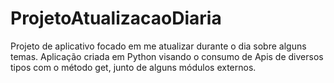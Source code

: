 # ProjetoAtualizacaoDiaria
Projeto de aplicativo focado em me atualizar durante o dia sobre alguns temas.
Aplicação criada em Python visando o consumo de Apis de diversos tipos com o método get, junto de alguns módulos externos.


